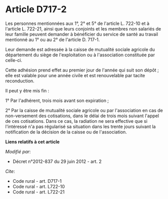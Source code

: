 # Article D717-2

Les personnes mentionnées aux 1°, 2° et 5° de l'article L. 722-10 et à l'article L. 722-21, ainsi que leurs conjoints et les
membres non salariés de leur famille peuvent demander à bénéficier du service de santé au travail mentionné au 1° ou au 2° de
l'article D. 717-1. 

Leur demande est adressée à la caisse de mutualité sociale agricole du département du siège de l'exploitation ou à
l'association constituée par celle-ci. 

Cette adhésion prend effet au premier jour de l'année qui suit son dépôt ; elle est valable pour une année civile et est
renouvelable par tacite reconduction. 

Il peut y être mis fin : 

1° Par l'adhérent, trois mois avant son expiration ; 

2° Par la caisse de mutualité sociale agricole ou par l'association en cas de non-versement des cotisations, dans le délai de
trois mois suivant l'appel de ces cotisations. Dans ce cas, la radiation ne sera effective que si l'intéressé n'a pas
régularisé sa situation dans les trente jours suivant la notification de la décision de la caisse ou de l'association.

**Liens relatifs à cet article**

_Modifié par_:

  - Décret n°2012-837 du 29 juin 2012 - art. 2

_Cite_:

  - Code rural - art. D717-1
  - Code rural - art. L722-10
  - Code rural - art. L722-21
